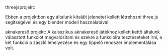 threejsprojekt:

Ebben a projektben egy általunk kitalált jelenetet kellett létrehozni three.js segítségével és egy blender modell           használatával.

aknakereső projekt:
  A kalsszikus aknakereső játékhoz kellett kettő általunk választott funkciót megvalósítani és ezekre a funkciólra teszteseteket írni, a két funkció a zászló lehelyezése és egy tippelő rendszer implementálása volt.
  
